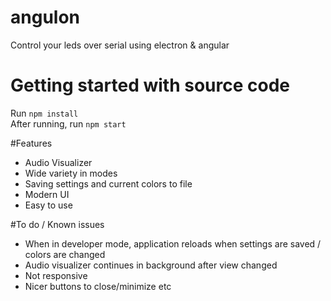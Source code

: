 # angulon
Control your leds over serial using electron &amp; angular

# Getting started with source code
Run ```npm install```  
After running, run ```npm start```


#Features
- Audio Visualizer
- Wide variety in modes
- Saving settings and current colors to file
- Modern UI
- Easy to use

#To do / Known issues
- When in developer mode, application reloads when settings are saved / colors are changed
- Audio visualizer continues in background after view changed
- Not responsive
- Nicer buttons to close/minimize etc
